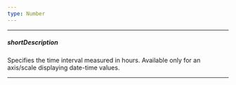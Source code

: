 ```yaml
---
type: Number
---
```

---
##### shortDescription
Specifies the time interval measured in hours. Available only for an axis/scale displaying date-time values.

---
